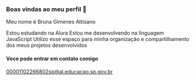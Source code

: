 ### Boas vindas ao meu perfil 💜

 Meu nome é Bruna Gimenes Attisano

 Estou estudando na Alura 
 Estou me desenvolvendo na linguagem JavaScript
 Utilizo esse espaço para minha organização e compartilhamento dos meus projetos desenvolvidos

 #### Voce pode entrar em contato comigo

 00001102266802sp@al.educacao.sp.gov.br
